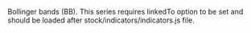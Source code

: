 Bollinger bands (BB). This series requires linkedTo
option to be set and should be loaded after stock/indicators/indicators.js file.